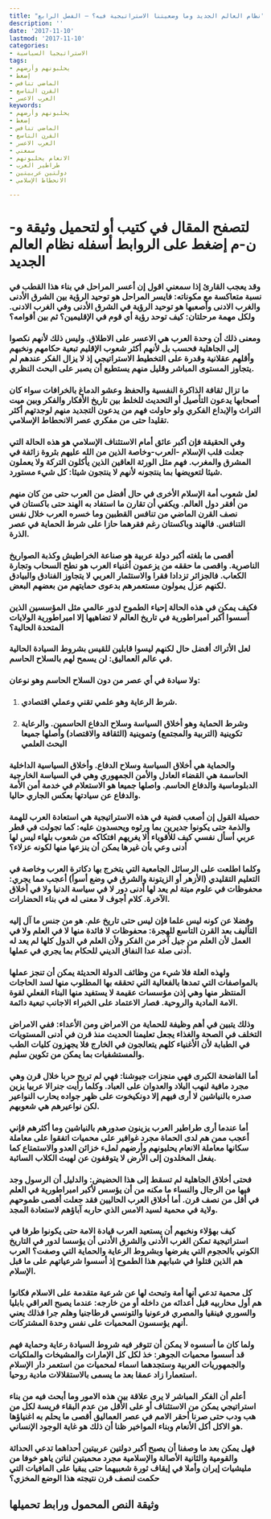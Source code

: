 ```yaml
---
title: "نظام العالم الجديد وما وضعيتنا الاستراتيجية فيه؟ – الفصل الرابع"
description: ''
date: '2017-11-10'
lastmod: '2017-11-10'
categories:
- الاستراتيجيا السياسية
tags:
- يحلبونهم وأرضهم
- إضغط
- الماضي تنافس
- القرن التاسع
- العرب الاعسر
keywords:
- يحلبونهم وأرضهم
- إضغط
- الماضي تنافس
- القرن التاسع
- العرب الاعسر
- سمعني
- الانعام يحلبونهم
- طراطير العرب
- دولتين عربيتين
- الانحطاط الإسلامي

---
```

# **لتصفح المقال في كتيب أو لتحميل وثيقة و-ن-م إضغط على الروابط أسفله** **نظام العالم الجديد**

### وقد يعجب القارئ إذا سمعني اقول إن أعسر المراحل في بناء هذا القطب في نسبة متعاكسة مع مكوناته: فايسر المراحل هو توحيد الرؤية بين الشرق الأدنى والغرب الادنى وأصعبها هو توحيد الرؤية في الشرق الأدنى وفي الغرب الادنى. ولكل مهمة مرحلتان: كيف توحد رؤية أي قوم في الإقليمين؟ ثم بين أقوامه؟

### ومعنى ذلك أن وحدة العرب هي الاعسر على الاطلاق. وليس ذلك لأنهم نكصوا إلى الجاهلية فحسب بل لأنهم أكثر شعوب الإقليم تبعية حكامهم ونخبهم وأقلهم عقلانية وقدرة على التخطيط الاستراتيجي إذ لا يزال الفكر عندهم لم يتجاوز المستوى المباشر وقليل منهم يستطيع أن يصبر على البحث النظري.

### ما تزال ثقافة الذاكرة النفسية والحفظ وعشو الدماغ بالخرافات سواء كان أصحابها يدعون التأصيل أو التحديث للخلط بين تاريخ الأفكار والفكر وبين ميت التراث والإبداع الفكري ولو حاولت فهم من يدعون التجديد منهم لوجدتهم أكثر تقليدا حتى من مفكري عصر الانحطاط الإسلامي.

### وفي الحقيقة فإن أكبر عائق أمام الاستئناف الإسلامي هو هذه الحالة التي جعلت قلب الإسلام -العرب-وخاصة الذين من الله عليهم بثروة زائفة في المشرق والمغرب. فهم مثل الورثة العاقين الذين يأكلون التركة ولا يعملون شيئا لتعويضها بما ينتجونه لأنهم لا ينتجون شيئا: كل شيء مستورد.

### لعل شعوب أمة الإسلام الأخرى في حال أفضل من العرب حتى من كان منهم من أفقر دول العالم. ويكفي أن تقارن ما استفاد به الهند حتى باكستان في نصف القرن الماضي من تنافس القطبين وما خسره العرب خلال نفس التنافس. فالهند وباكستان رغم فقرهما حازا على شرط الحماية في عصر الذرة.

### أقصى ما بلغته أكبر دولة عربية هو صناعة الخراطيش وكذبة الصواريخ الناصرية. واقصى ما حققه من يزعمون أغنياء العرب هو نطح السحاب وتجارة الكعاب. فالجزائر تزدادا فقرا والاستثمار العربي لا يتجاوز الفنادق والبيادق لكنهم عزل يمولون مستعمرهم بدعوى حمايتهم من بعضهم البعض.

### فكيف يمكن في هذه الحالة إحياء الطموح لدور عالمي مثل المؤسسين الذين أسسوا أكبر امبراطورية في تاريخ العالم لا تضاهيها إلا امبراطورية الولايات المتحدة الحالية؟

### لعل الأتراك أفضل حال لكنهم ليسوا قابلين للقيس بشروط السيادة الحالية في عالم العماليق: لن يسمح لهم بالسلاح الحاسم.

### ولا سيادة في أي عصر من دون السلاح الحاسم وهو نوعان:

1. ### شرط الرعاية وهو علمي تقني وعملي اقتصادي.
2. ### وشرط الحماية وهو أخلاق السياسة وسلاح الدفاع الحاسمين. والرعاية تكوينية (التربية والمجتمع) وتموينية (الثقافة والاقتصاد) وأصلها جميعا البحث العلمي

### والحماية هي أخلاق السياسة وسلاح الدفاع. وأخلاق السياسية الداخلية الحاسمة هي القضاء العادل والأمن الجمهوري وهي في السياسة الخارجية الدبلوماسية والدفاع الحاسم. واصلها جميعا هو الاستعلام في خدمة أمن الأمة والدفاع عن سيادتها بعكس الجاري حاليا.

### حصيلة القول إن أصعب قضية في هذه الاستراتيجية هي استعادة العرب للهمة والذمة حتى يكونوا جديرين بما ورثوه ويحسدون عليه: كما تجولت في قطر عربي أسأل نفسي كيف للأقوياء ألا يغريهم افتكاكه من شعوب بلهاء ليس لها أدنى وعي بأن غيرها يمكن أن ينزعها منها لكونه عزلاء؟

### وكلما اطلعت على الرسائل الجامعية التي يتخرج بها دكاترة العرب وخاصة في التعليم التقليدي (الأزهر أو الزيتونة والشرق في وضع أسوأ) أعجب مما يجري: محفوظات في علوم ميتة لم يعد لها أدنى دور لا في سياسة الدنيا ولا في أخلاق الآخرة. كلام أجوف لا معنى له في بناء الحضارات.

### وفضلا عن كونه ليس علما فإن ليس حتى تاريخ علم. هو من جنس ما آل إليه التأليف بعد القرن التاسع للهجرة: محفوظات لا فائدة منها لا في العلم ولا في العمل لأن العلم من جيل آخر من الفكر ولأن العلم في الدول كلها لم يعد له أدنى صلة عدا النفاق الديني للحكام بما يجري في عملها.

### ولهذه العلة فلا شيء من وظائف الدولة الحديثة يمكن أن تنجز عملها بالمواصفات التي تمدها بالفعالية التي تحققه بها المطلوب منها لسد الحاجات المنتظر منها وهي إذن مؤسسات عقيمة لا يستفيد منها البناء الفعلي لقوة الامة المادية والروحية. فصار الاعتماد على الخبراء الاجانب تبعية دائمة.

### وذلك يتبين في أهم وظيفة للحماية من الامراض ومن الأعداء: ففي الامراض التخلف في الصحة والغذاء يجعل تعليمنا الحديث منذ قرن في أدنى المستويات في الطبابة لأن الأغنياء كلهم يتعالجون في الخارج فلا يجهزون كليات الطب والمستشفيات بما يمكن من تكوين سليم.

### أما الفاضحة الكبرى فهي منجزات جيوشنا: فهي لم تربح حربا خلال قرن وهي مجرد مافية لنهب البلاد والعدوان على العباد. وكلما رأيت جنرالا عربيا يزين صدره بالنياشين لا أرى فيهم إلا دونكيخوت على ظهر جواده يحارب النواعير لكن نواعيرهم هي شعوبهم.

### أما عندما أرى طراطير العرب يزينون صدورهم بالنياشين وما أكثرهم فإني أعجب ممن هم لدى الحماة مجرد غوافير على محميات اتفقوا على معاملة سكانها معاملة الانعام يحلبونهم وأرضهم لملء خزائن العدو والاستمتاع كما يفعل المخلدون إلى الأرض لا يتوقفون عن لهيث الكلاب السائبة.

### فحتى أخلاق الجاهلية لم تسقط إلى هذا الحضيض: والدليل أن الرسول وجد فيها من الرجال والنساء ما مكنه من أن يؤسس لأكبر امبراطورية في العلم في أقل من نصف قرن. أما أخلاق العرب الحاليين فقد جعلت أقصى طموحهم ولاية في محمية لسيد الامس الذي حاربه آباؤهم لاستعادة المجد.

### كيف بهؤلاء ونخبهم أن يستعيد العرب قيادة الامة حتى يكونوا طرفا في استراتيجية تمكن الغرب الأدنى والشرق الأدنى أن يؤسسا لدور في التاريخ الكوني بالحجوم التي يفرضها وبشروط الرعاية والحماية التي وصفت؟ العرب هم الذين قتلوا في شبابهم هذا الطموح إذ أسسوا شرعياتهم على ما قبل الإسلام.

### كل محمية تدعي أنها أمة وتبحث لها عن شرعية متقدمة على الاسلام فكانوا هم أول محاربيه قبل أعدائه من داخله أو من خارجه: عندما يصبح العراقي بابليا والسوري فينقيا والمصري فرعونيا والتونسي قرطاجنيا وهلم جرا فذلك يعني أنهم يؤسسون المحميات على نفس وحدة المشتركات.

### ولما كان ما أسسوه لا يمكن أن تتوفر فيه شروط السيادة رعاية وحماية فهم قد أسسوا محميات الجوهر: خذ لكل كل الإمارات والمشيخات والملكيات والجمهوريات العربية وستجدهما اسماء لمحميات من استعمر دار الإسلام استعمارا زاد عمقا بعد ما يسمى بالاستقلالات مادية روحيا.

### أعلم أن الفكر المباشر لا يرى علاقة بين هذه الامور وما أبحث فيه من بناء استراتيجي يمكن من الاستئناف أو على الأقل من عدم البقاء فريسة لكل من هب ودب حتى صرنا أحقر الامم في عصر العماليق أقصى ما يحلم به اغنياؤها هو الاكل أكل الأنعام وبناء المواخير ظنا أن ذلك هو غاية الوجود الإنساني.

### فهل يمكن بعد ما وصفنا أن يصبح أكبر دولتين عربيتين أحداهما تدعي الحداثة والقومية والثانية الأصالة والإسلامية مجرد محميتين لناتن ياهو خوفا من مليشيات إيران وأملا في إيقاف ثورة شعبيهما حتى يبقيا على المافيات التي حكمت لنصف قرن نتيجته هذا الوضع المخزي؟

## وثيقة النص المحمول ورابط تحميلها

###